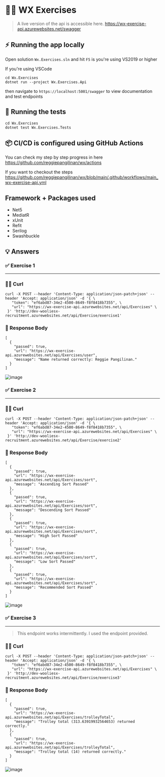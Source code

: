 # 🏋️‍♀️ WX Exercises  

> A live version of the api is accessible here. https://wx-exercise-api.azurewebsites.net/swagger


## ⚡ Running the app locally 

Open solution `Wx.Exercises.sln` and hit `F5` is you're using VS2019 or higher

If you're using VSCode
```
cd Wx.Exercises
dotnet run --project Wx.Exercises.Api
```

then navigate to `https://localhost:5001/swagger` to view documentation and test endpoints

## 🧪 Running the tests

```
cd Wx.Exercises
dotnet test Wx.Exercises.Tests
```

## 📦 CI/CD is configured using GitHub Actions

You can check my step by step progress in here
https://github.com/reggiepangilinan/wx/actions

If you want to checkout the steps
https://github.com/reggiepangilinan/wx/blob/main/.github/workflows/main_wx-exercise-api.yml


## Framework + Packages used
- Net5
- MediatR
- xUnit
- Refit
- Serilog
- Swashbuckle


## 💡 Answers

### ✅ Exercise 1
---
### 👩‍💻 Curl 
```
curl -X POST --header 'Content-Type: application/json-patch+json' --header 'Accept: application/json' -d '{ \ 
   "token": "ef6abd87-34e2-4500-8649-f8f8418b7355", \ 
   "url": "https://wx-exercise-api.azurewebsites.net/api/Exercises" \ 
 }' 'http://dev-wooliesx-recruitment.azurewebsites.net/api/Exercise/exercise1'
```

### 📃 Response Body 
```
[
  {
    "passed": true,
    "url": "https://wx-exercise-api.azurewebsites.net/api/Exercises/user",
    "message": "Name returned correctly: Reggie Pangilinan."
  }
]
```
![image](https://user-images.githubusercontent.com/7448059/126067302-68495e67-653e-47e1-b662-7f3d77338780.png)


### ✅ Exercise 2
---
### 👩‍💻 Curl 
```
curl -X POST --header 'Content-Type: application/json-patch+json' --header 'Accept: application/json' -d '{ \ 
   "token": "ef6abd87-34e2-4500-8649-f8f8418b7355", \ 
   "url": "https://wx-exercise-api.azurewebsites.net/api/Exercises" \ 
 }' 'http://dev-wooliesx-recruitment.azurewebsites.net/api/Exercise/exercise2'
```

### 📃 Response Body 
```
[
  {
    "passed": true,
    "url": "https://wx-exercise-api.azurewebsites.net/api/Exercises/sort",
    "message": "Ascending Sort Passed"
  },
  {
    "passed": true,
    "url": "https://wx-exercise-api.azurewebsites.net/api/Exercises/sort",
    "message": "Descending Sort Passed"
  },
  {
    "passed": true,
    "url": "https://wx-exercise-api.azurewebsites.net/api/Exercises/sort",
    "message": "High Sort Passed"
  },
  {
    "passed": true,
    "url": "https://wx-exercise-api.azurewebsites.net/api/Exercises/sort",
    "message": "Low Sort Passed"
  },
  {
    "passed": true,
    "url": "https://wx-exercise-api.azurewebsites.net/api/Exercises/sort",
    "message": "Recommended Sort Passed"
  }
]
```
![image](https://user-images.githubusercontent.com/7448059/126067333-2db6334c-0b75-44b5-991b-c484deb0f1e4.png)


### ✅ Exercise 3
---
> This endpoint works intermittently. I used the endpoint provided.
### 👩‍💻 Curl 
```
curl -X POST --header 'Content-Type: application/json-patch+json' --header 'Accept: application/json' -d '{ \ 
   "token": "ef6abd87-34e2-4500-8649-f8f8418b7355", \ 
   "url": "https://wx-exercise-api.azurewebsites.net/api/Exercises" \ 
 }' 'http://dev-wooliesx-recruitment.azurewebsites.net/api/Exercise/exercise3'
```

### 📃 Response Body 
```
[
  {
    "passed": true,
    "url": "https://wx-exercise-api.azurewebsites.net/api/Exercises/trolleyTotal",
    "message": "Trolley total (313.63919932564653) returned correctly."
  },
  {
    "passed": true,
    "url": "https://wx-exercise-api.azurewebsites.net/api/Exercises/trolleyTotal",
    "message": "Trolley total (14) returned correctly."
  }
]
```

![image](https://user-images.githubusercontent.com/7448059/126067344-b0521790-31a1-4212-ada8-57befb34eb31.png)
